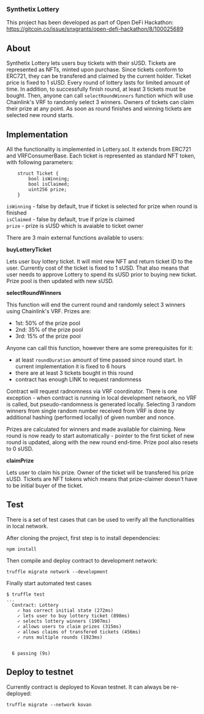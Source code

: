 ### Synthetix Lottery

This project has been developed as part of Open DeFi Hackathon:  
https://gitcoin.co/issue/snxgrants/open-defi-hackathon/8/100025689

## About

Synthetix Lottery lets users buy tickets with their sUSD. Tickets are represented as NFTs, minted upon purchase. Since tickets conform to ERC721, they can be transfered and claimed by the current holder. Ticket price is fixed to 1 sUSD. Every round of lottery lasts for limited amount of time. In addition, to successfully finish round, at least 3 tickets must be bought. Then, anyone can call `selectRoundWinners` function which will use Chainlink's VRF to randomly select 3 winners. Owners of tickets can claim their prize at any point. As soon as round finishes and winning tickets are selected new round starts.

## Implementation

All the functionality is implemented in Lottery.sol. It extends from ERC721 and VRFConsumerBase. Each ticket is represented as standard NFT token, with following parameters:

```
    struct Ticket {
        bool isWinning;
        bool isClaimed;
        uint256 prize;
    }
```

`isWinning` - false by default, true if ticket is selected for prize when round is finished  
`isClaimed` - false by default, true if prize is claimed  
`prize` - prize is sUSD which is avaiable to ticket owner

There are 3 main external functions available to users:

**buyLotteryTicket**

Lets user buy lottery ticket. It will mint new NFT and return ticket ID to the user. Currently cost of the ticket is fixed to 1 sUSD. That also means that user needs to approve Lottery to spend its sUSD prior to buying new ticket. Prize pool is then updated with new sUSD.

**selectRoundWinners**

This function will end the current round and randomly select 3 winners using Chainlink's VRF. Prizes are:

- 1st: 50% of the prize pool
- 2nd: 35% of the prize pool
- 3rd: 15% of the prize pool

Anyone can call this function, however there are some prerequisites for it:

- at least `roundDuration` amount of time passed since round start. In current implementation it is fixed to 6 hours
- there are at least 3 tickets bought in this round
- contract has enough LINK to request randomness

Contract will request radnomness via VRF coordinator. There is one exception - when contract is running in local development network, no VRF is called, but pseudo-randomness is generated locally. Selecting 3 random winners from single random number received from VRF is done by additional hashing (performed locally) of given number and nonce.

Prizes are calculated for winners and made available for claiming. New round is now ready to start automatically - pointer to the first ticket of new round is updated, along with the new round end-time. Prize pool also resets to 0 sUSD.

**claimPrize**

Lets user to claim his prize. Owner of the ticket will be transfered his prize sUSD. Tickets are NFT tokens which means that prize-claimer doesn't have to be initial buyer of the ticket.

## Test

There is a set of test cases that can be used to verify all the functionalities in local network.

After cloning the project, first step is to install dependencies:

```
npm install
```

Then compile and deploy contract to development network:

```
truffle migrate network --development
```

Finally start automated test cases

```
$ truffle test
...
  Contract: Lottery
    ✓ has correct initial state (272ms)
    ✓ lets user to buy lottery ticket (898ms)
    ✓ selects lottery winners (1907ms)
    ✓ allows users to claim prizes (315ms)
    ✓ allows claims of transfered tickets (456ms)
    ✓ runs multiple rounds (1923ms)


  6 passing (9s)
```

## Deploy to testnet

Currently contract is deployed to Kovan testnet. It can always be re-deployed:

```
truffle migrate --network kovan
```
